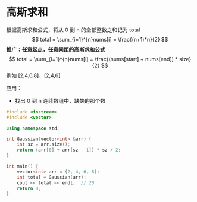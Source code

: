 # 高斯求和

根据高斯求和公式，将从 0 到 n 的全部整数之和记为 total
$$
total = \sum_{i=1}^{n}nums[i] = \frac{(n+1)*n}{2}
$$
**推广：任意起点，任意间距的高斯求和公式**
$$
total = \sum_{i=1}^{n}nums[i] = \frac{(nums[start] + nums[end]) * size}{2}
$$
例如 [2,4,6,8]，[2,4,6]

应用：

- 找出 0 到 n 连续数组中，缺失的那个数

```c++
#include <iostream>
#include <vector>

using namespace std;

int Gaussian(vector<int> &arr) {
    int sz = arr.size();
    return (arr[0] + arr[sz - 1]) * sz / 2;
}

int main() {
    vector<int> arr = {2, 4, 6, 8};
    int total = Gaussian(arr);
    cout << total << endl;  // 20
    return 0;
}
```
